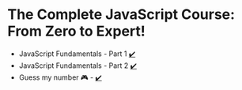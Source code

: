 # The Complete JavaScript Course: From Zero to Expert!

- JavaScript Fundamentals - Part 1 [✔️](https://github.com/13RedFox/complete_javascript_course/tree/main/01_Fundamentals_Part-1)
- JavaScript Fundamentals - Part 2 [✔️](https://github.com/13RedFox/complete_javascript_course/tree/main/02_Fundamentals_Part-2)
- Guess my number 🎮 - [✔️](https://github.com/13RedFox/complete_javascript_course/tree/main/05_Guess-My-Number)
